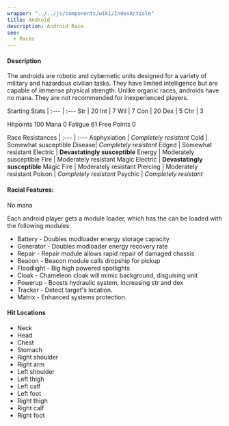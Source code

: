```yaml
---
wrapper: "../../js/components/wiki/IndexArticle"
title: Android
description: Android Race.
see:
  - Races
---
```

#### Description
The androids are robotic and cybernetic units designed for a variety of military and hazardous civilian tasks.  They have limited intelligence but are capable of immense physical strength.  Unlike organic races, androids have no mana.  They are not recommended for inexperienced players.

Starting Stats |
:--- | :---
Str | 20
Int | 7
Wil | 7
Con | 20
Dex | 5
Chr | 3


Hitpoints	100
Mana		0
Fatigue		61
Free Points	0

Race Resistances | 
:--- | :---
Asphyxiation | *Completely resistant*
Cold | Somewhat susceptible
Disease| *Completely resistant*
Edged | Somewhat resistant
Electric | **Devastatingly susceptible**
Energy | Moderately susceptible
Fire | Moderately resistant
Magic Electric | **Devastatingly susceptible**
Magic Fire | Moderately resistant
Piercing | Moderately resistant
Poison | *Completely resistant*
Psychic | *Completely resistant*

#### Racial Features:
No mana

Each android player gets a module loader, which has the can be loaded with the following modules:

* Battery    - Doubles modloader energy storage capacity<br>
* Generator  - Doubles modloader energy recovery rate<br>
* Repair     - Repair module allows rapid repair of damaged chassis<br>
* Beacon     - Beacon module calls dropship for pickup<br>
* Floodlight - Big high powered spotlights<br>
* Cloak      - Chameleon cloak will mimic background, disguising unit<br>
* Powerup    - Boosts hydraulic system, increasing str and dex<br>
* Tracker    - Detect target's location.<br>
* Matrix     - Enhanced systems protection.<br>

#### Hit Locations
* Neck
* Head
* Chest
* Stomach
* Right shoulder
* Right arm
* Left shoulder
* Left thigh
* Left calf
* Left foot
* Right thigh
* Right calf
*  Right foot